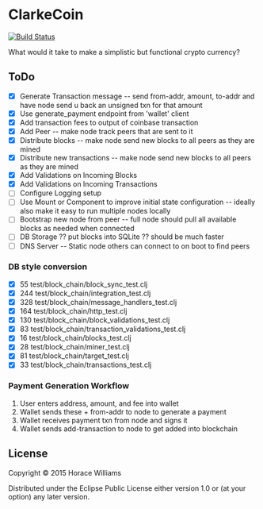 # ClarkeCoin

[![Build Status](https://travis-ci.org/worace/coins.svg?branch=master)](https://travis-ci.org/worace/coins)

What would it take to make a simplistic but functional crypto currency?

## ToDo

* [X] Generate Transaction message -- send from-addr, amount, to-addr and have node send u back an unsigned txn for that amount
* [X] Use generate_payment endpoint from 'wallet' client
* [X] Add transaction fees to output of coinbase transaction
* [X] Add Peer -- make node track peers that are sent to it
* [X] Distribute blocks -- make node send new blocks to all peers as they are mined
* [X] Distribute new transactions -- make node send new blocks to all peers as they are mined
* [X] Add Validations on Incoming Blocks
* [X] Add Validations on Incoming Transactions
* [ ] Configure Logging setup
* [ ] Use Mount or Component to improve initial state configuration -- ideally also make it easy to run multiple nodes locally
* [ ] Bootstrap new node from peer -- full node should pull all available blocks as needed when connected
* [ ] DB Storage ?? put blocks into SQLite ?? should be much faster
* [ ] DNS Server -- Static node others can connect to on boot to find peers

### DB style conversion

* [X]  55 test/block_chain/block_sync_test.clj
* [X] 244 test/block_chain/integration_test.clj
* [X] 328 test/block_chain/message_handlers_test.clj
* [X] 164 test/block_chain/http_test.clj
* [X] 130 test/block_chain/block_validations_test.clj
* [X]  83 test/block_chain/transaction_validations_test.clj
* [X]  16 test/block_chain/blocks_test.clj
* [X]  28 test/block_chain/miner_test.clj
* [X]  81 test/block_chain/target_test.clj
* [x]  33 test/block_chain/transactions_test.clj

### Payment Generation Workflow

1. User enters address, amount, and fee into wallet
2. Wallet sends these + from-addr to node to generate a payment
3. Wallet receives payment txn from node and signs it
4. Wallet sends add-transaction to node to get added into blockchain

## License

Copyright © 2015 Horace Williams

Distributed under the Eclipse Public License either version 1.0 or (at
your option) any later version.

